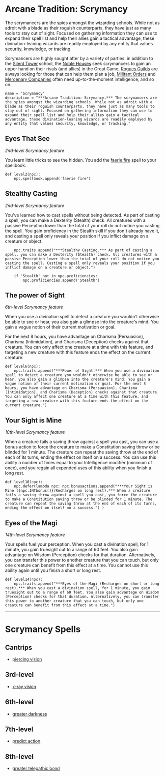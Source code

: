 # Arcane Tradition: Scrymancy
The scrymancers are the spies amongst the wizarding schools. While not as adroit with a blade as their roguish counterparts, they have just as many tools to stay out of sight. Focused on gathering information they can use to expand their spell list and help their allies gain a tactical advantage, these divination-leaning wizards are readily employed by any entity that values security, knowledge, or tracking.

Scrymancers are highly sought after by a variety of parties: in addition to the [Silent Tower](../../Organizations/MageSchools/SilentTower.md) school, the [Noble Houses](../../Organizations/Houses/Houses.md) seek scrymancers to gain an upper hand on their rivals (and allies) in the Great Game, [Rogues Guilds](../../Organizations/RoguesGuilds/RoguesGuilds.md) are always looking for those that can help them plan a job, [Militant Orders](../../Organizations/MilitantOrders/MilitantOrders.md) and [Mercenary Companies](../../Organizations/MercCompanies/MercCompanies.md) often need up-to-the-moment intelligence, and so on.  

```
name = 'Scrymancy'
description = "***Arcane Tradition: Scrymancy.*** The scrymancers are the spies amongst the wizarding schools. While not as adroit with a blade as their roguish counterparts, they have just as many tools to stay out of sight. Focused on gathering information they can use to expand their spell list and help their allies gain a tactical advantage, these divination-leaning wizards are readily employed by any entity that values security, knowledge, or tracking."
```

## Eyes That See
*2nd-level Scrymancy feature*

You learn little tricks to see the hidden. You add the [faerie fire](../../Magic/Spells/faerie-fire.md) spell to your spellbook.

```
def level2(npc):
    npc.spellbook.append('faerie fire')
```

## Stealthy Casting
*2nd-level Scrymancy feature*

You've learned how to cast spells without being detected. As part of casting a spell, you can make a Dexterity (Stealth) check. All creatures with a passive Perception lower than the total of your roll do not notice you casting the spell. You gain proficiency in the Stealth skill if you don't already have it, and casting a spell only reveals your position if you inflict damage on a creature or object.

```
    npc.traits.append("***Stealthy Casting.*** As part of casting a spell, you can make a Dexterity (Stealth) check. All creatures with a passive Perception lower than the total of your roll do not notice you casting the spell. Casting a spell only reveals your position if you inflict damage on a creature or object.")
    
    if 'Stealth' not in npc.proficiencies:
        npc.proficiencies.append('Stealth')
```

## The power of Sight
*6th-level Scrymancy feature*

When you use a divination spell to detect a creature you wouldn't otherwise be able to see or hear, you also gain a glimpse into the creature's mind. You gain a vague notion of their current motivation or goal.

For the next 8 hours, you have advantage on Charisma (Persuasion), Charisma (Intimidation), and Charisma (Deception) checks against that creature. You can only affect one creature at a time with this feature, and targeting a new creature with this feature ends the effect on the current creature.

```
def level6(npc):
    npc.traits.append("***Power of Sight.*** When you use a divination spell to detect a creature you wouldn't otherwise be able to see or hear, you also gain a glimpse into the creature's mind. You gain a vague notion of their current motivation or goal. For the next 8 hours, you have advantage on Charisma (Persuasion), Charisma (Intimidation), and Charisma (Deception) checks against that creature. You can only affect one creature at a time with this feature, and targeting a new creature with this feature ends the effect on the current creature.")
```

## Your Sight is Mine
*10th-level Scrymancy feature*

When a creature fails a saving throw against a spell you cast, you can use a bonus action to force the creature to make a Constitution saving throw or be blinded for 1 minute. The creature can repeat the saving throw at the end of each of its turns, ending the effect on itself on a success. You can use this ability a number of times equal to your Intelligence modifier (minimum of once), and you regain all expended uses of this ability when you finish a long rest.

```
def level10(npc):
    npc.defer(lambda npc: npc.bonusactions.append("***Your Sight is Mine ({npc.INTbonus()}/Recharges on long rest).*** When a creature fails a saving throw against a spell you cast, you force the creature to make a Constitution saving throw or be blinded for 1 minute. The creature can repeat the saving throw at the end of each of its turns, ending the effect on itself on a success.") )
```

## Eyes of the Magi
*14th-level Scrymancy feature*

Your spells fuel your perception. When you cast a divination spell, for 1 minute, you gain truesight out to a range of 60 feet. You also gain advantage on Wisdom (Perception) checks for that duration. Alternatively, you can transfer this power to another creature that you can touch, but only one creature can benefit from this effect at a time. You cannot use this ability again until you finish a short or long rest.

```
def level14(npc):
    npc.traits.append("***Eyes of the Magi (Recharges on short or long rest).*** When you cast a divination spell, for 1 minute, you gain truesight out to a range of 60 feet. You also gain advantage on Wisdom (Perception) checks for that duration. Alternatively, you can transfer this power to another creature that you can touch, but only one creature can benefit from this effect at a time.")
```

---

# Scrymancy Spells

## Cantrips
* [piercing vision](../../Magic/Spells/piercing-vision.md)

## 3rd-level
* [x-ray vision](../../Magic/Spells/x-ray-vision.md)

## 6th-level
* [greater darkness](../../Magic/Spells/greater-darkness.md)

## 7th-level
* [predict action](../../Magic/Spells/predict-action.md)

## 8th-level
* [greater telepathic bond](../../Magic/Spells/greater-telepathic-bond.md)


